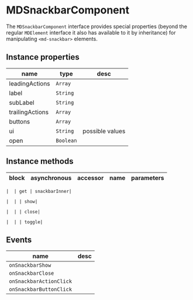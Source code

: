 # MDSnackbarComponent
The `MDSnackbarComponent` interface provides special properties (beyond the regular `MDElement` interface it also has available to it by inheritance) for manipulating `<md-snackbar>` elements.

## Instance properties

name|type|desc
---|---|---
leadingActions|`Array`|
label|`String`|
subLabel|`String`|
trailingActions|`Array`|
buttons|`Array`|
ui|`String`|possible values 
open|`Boolean`|

## Instance methods

block| asynchronous | accessor| name| parameters
---| --- | ---| ---| ---

    |  | get | snackbarInner| 

    |  | | show| 

    |  | | close| 

    |  | | toggle| 

## Events

name|desc
---|---
`onSnackbarShow`|
`onSnackbarClose`|
`onSnackbarActionClick`|
`onSnackbarButtonClick`|
